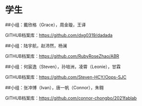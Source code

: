 # 学生

##小组：戴欣格（Grace），周金璇，王译

GITHUB档案库：https://github.com/dxg0319/dadada

##小组：陆宇航，赵沛然，杨澜

GITHUB档案库：https://github.com/RubyRoseZhao/ABR

##小组：何宸逸（Steven），孙培洲，凌霄（Leonie），甘霖

GITHUB档案库：https://github.com/Steven-HCY/Oops-SJC

##小组：张冲博（Ivan），唐一帆（Connor），朱翱

GITHUB档案库：https://github.com/connor-chongbo/2021fablab
